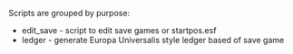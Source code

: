 Scripts are grouped by purpose:
* edit_save - script to edit save games or startpos.esf
* ledger - generate Europa Universalis style ledger based of save game
